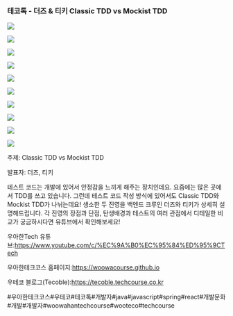 ### 테코톡 - 더즈 & 티키 Classic TDD vs Mockist TDD

![](001.png)

![](002.png)

![](003.png)

![](004.png)

![](005.png)

![](006.png)

![](007.png)

![](008.png)

![](009.png)

![](010.png)

주제: Classic TDD vs Mockist TDD

발표자: 더즈, 티키

테스트 코드는 개발에 있어서 안정감을 느끼게 해주는 장치인데요. 요즘에는 많은 곳에서 TDD를 쓰고 있습니다.
그런데 테스트 코드 작성 방식에 있어서도 Classic TDD와 Mockist TDD가 나뉘는데요!
생소한 두 진영을 백엔드 크루인 더즈와 티키가 상세히 설명해드립니다. 각 진영의 장점과 단점, 탄생배경과
테스트의 여러 관점에서 디테일한 비교가 궁금하시다면 유튜브에서 확인해보세요!


우아한Tech 유튜브:https://www.youtube.com/c/%EC%9A%B0%EC%95%84%ED%95%9CTech

우아한테크코스 홈페이지:https://woowacourse.github.io

우테코 블로그(Tecoble):https://tecoble.techcourse.co.kr

#우아한테크코스#우테코#테코톡#개발자#java#javascript#spring#react#개발문화#개발#개발자#woowahantechcourse#wooteco#techcourse
